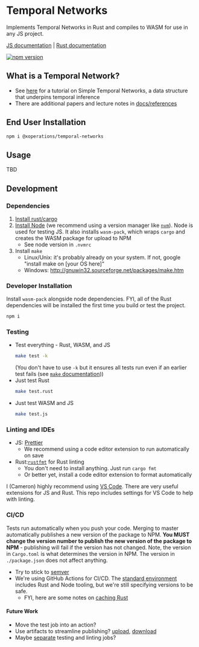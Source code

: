 # Temporal Networks

Implements Temporal Networks in Rust and compiles to WASM for use in any JS project.

[JS documentation](https://xoperations.github.io/temporal-networks/js/modules/_index_d_.html) | [Rust documentation](https://xoperations.github.io/temporal-networks/rust/temporal_networks/)

[![npm version](https://img.shields.io/npm/v/@xoperations/temporal-networks.svg?style=flat)](https://npmjs.org/package/@xoperations/temporal-networks "View this project on npm")

## What is a Temporal Network?

* See [here](https://github.com/xOPERATIONS/temporal-networks/blob/master/docs/references/STNs_for_EVAs.pdf) for a tutorial on Simple Temporal Networks, a data structure that underpins temporal inference
* There are additional papers and lecture notes in [docs/references](https://github.com/xOPERATIONS/temporal-networks/blob/master/docs/references/)

## End User Installation

```sh
npm i @xoperations/temporal-networks
```

## Usage

TBD

## Development

### Dependencies

1. [Install rust/cargo](https://doc.rust-lang.org/cargo/getting-started/installation.html)
2. [Install Node](https://nodejs.org/en/download/) (we recommend using a version manager like [`nvm`](https://github.com/nvm-sh/nvm)). Node is used for testing JS. It also installs `wasm-pack`, which wraps `cargo` and creates the WASM package for upload to NPM
    * See node version in `.nvmrc`
3. Install `make`
    * Linux/Unix: it's probably already on your system. If not, google "install make on [your OS here]"
    * Windows: http://gnuwin32.sourceforge.net/packages/make.htm

### Developer Installation

Install `wasm-pack` alongside node dependencies. FYI, all of the Rust dependencies will be installed the first time you build or test the project.

```sh
npm i
```

### Testing

* Test everything - Rust, WASM, and JS
  ```sh
  make test -k
  ```
  (You don't have to use `-k` but it ensures all tests run even if an earlier test fails (see [`make` documentation](https://www.gnu.org/software/make/manual/html_node/Errors.html)))
* Just test Rust
  ```sh
  make test.rust
  ```
* Just test WASM and JS
  ```sh
  make test.js
  ```

### Linting and IDEs

* JS: [Prettier](https://prettier.io/)
  * We recommend using a code editor extension to run automatically on save
* Rust:[`rustfmt`](https://github.com/rust-lang/rustfmt) for Rust linting
  * You don't need to install anything. Just run `cargo fmt`
  * Or better yet, install a code editor extension to format automatically

I (Cameron) highly recommend using [VS Code](https://code.visualstudio.com/). There are very useful extensions for JS and Rust. This repo includes settings for VS Code to help with linting.

### CI/CD

Tests run automatically when you push your code. Merging to master automatically publishes a new version of the package to NPM. **You MUST change the version number to publish the new version of the package to NPM** - publishing will fail if the version has not changed. Note, the version in `Cargo.toml` is what determines the version in NPM. The version in `./package.json` does not affect anything.

* Try to stick to [semver](https://semver.org/)
* We're using GitHub Actions for CI/CD. The [standard environment](https://help.github.com/en/actions/automating-your-workflow-with-github-actions/software-installed-on-github-hosted-runners) includes Rust and Node tooling, but we're still specifying versions to be safe.
  * FYI, here are some notes on [caching Rust](https://github.com/actions/cache/blob/master/examples.md#rust---cargo)

#### Future Work

* Move the test job into an action?
* Use artifacts to streamline publishing? [upload](https://github.com/actions/upload-artifact), [download](https://github.com/actions/download-artifact)
* Maybe [separate](https://help.github.com/en/actions/automating-your-workflow-with-github-actions/persisting-workflow-data-using-artifacts#passing-data-between-jobs-in-a-workflow) testing and linting jobs?
